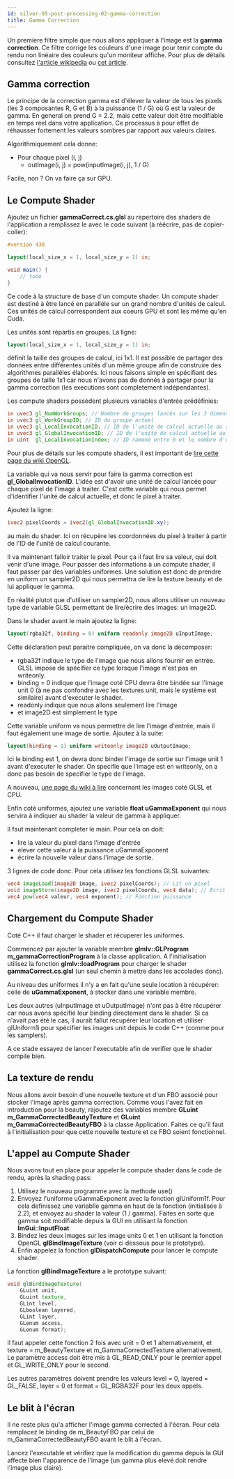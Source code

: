 ```yaml
---
id: silver-05-post-processing-02-gamma-correction
title: Gamma Correction
---
```


Un premiere filtre simple que nous allons appliquer à l'image est la **gamma correction**. Ce filtre corrige les couleurs d'une image pour tenir compte du rendu non linéaire des couleurs qu'un moniteur affiche. Pour plus de détails consultez [l'article wikipedia](http://en.wikipedia.org/wiki/Gamma_correction) ou [cet article](http://www.geeks3d.com/20101001/tutorial-gamma-correction-a-story-of-linearity/).

## Gamma correction

Le principe de la correction gamma est d'élever la valeur de tous les pixels (les 3 composantes R, G et B) à la puissance (1 / G) où G est la valeur de gamma. En general on prend G = 2.2, mais cette valeur doit être modifiable en temps réel dans votre application. Ce processus à pour effet de réhausser fortement les valeurs sombres par rapport aux valeurs claires.

Algorithmiquement cela donne:

- Pour chaque pixel (i, j)
    - outImage(i, j) = pow(inputImage(i, j), 1 / G)

Facile, non ? On va faire ça sur GPU.

## Le Compute Shader

Ajoutez un fichier **gammaCorrect.cs.glsl** au repertoire des shaders de l'application a remplissez le avec le code suivant (à réécrire, pas de copier-coller):

```glsl
#version 430

layout(local_size_x = 1, local_size_y = 1) in;

void main() {
    // todo
}
```

Ce code à la structure de base d'un compute shader. Un compute shader est destiné à être lancé en parallèle sur un grand nombre d'unités de calcul. Ces unités de calcul correspondent aux coeurs GPU et sont les même qu'en Cuda.

Les unités sont répartis en groupes. La ligne:

```glsl
layout(local_size_x = 1, local_size_y = 1) in;
```

définit la taille des groupes de calcul, ici 1x1. Il est possible de partager des données entre différentes unités d'un même groupe afin de construire des algorithmes parallèles élaborés. Ici nous faisons simple en spécifiant des groupes de taille 1x1 car nous n'avons pas de donnés à partager pour la gamma correction (les executions sont completement indépendantes).

Les compute shaders possèdent plusieurs variables d'entrée prédéfinies:

```glsl
in uvec3 gl_NumWorkGroups; // Nombre de groupes lancés sur les 3 dimensions
in uvec3 gl_WorkGroupID; // ID du groupe actuel
in uvec3 gl_LocalInvocationID; // ID de l'unité de calcul actuelle au sein de son groupe
in uvec3 gl_GlobalInvocationID; // ID de l'unité de calcul actuelle au sein de toutes les unités
in uint  gl_LocalInvocationIndex; // ID ramené entre 0 et le nombre d'unité de calcul par groupe
```

Pour plus de détails sur les compute shaders, il est important de [lire cette page du wiki OpenGL](https://www.khronos.org/opengl/wiki/Compute_Shader).

La variable qui va nous servir pour faire la gamma correction est **gl_GlobalInvocationID**. L'idée est d'avoir une unité de calcul lancée pour chaque pixel de l'image à traiter. C'est cette variable qui nous permet d'identifier l'unité de calcul actuelle, et donc le pixel à traiter.

Ajoutez la ligne:

```glsl
ivec2 pixelCoords = ivec2(gl_GlobalInvocationID.xy);
```

au main du shader. Ici on récupère les coordonnées du pixel à traiter à partir de l'ID de l'unité de calcul courante.

Il va maintenant falloir traiter le pixel. Pour ça il faut lire sa valeur, qui doit venir d'une image. Pour passer des informations à un compute shader, il faut passer par des variables uniformes. Une solution est donc de prendre en uniform un sampler2D qui nous permettra de lire la texture beauty et de lui appliquer le gamma.

En réalité plutot que d'utiliser un sampler2D, nous allons utiliser un nouveau type de variable GLSL permettant de lire/écrire des images: un image2D.

Dans le shader avant le main ajoutez la ligne:

```glsl
layout(rgba32f, binding = 0) uniform readonly image2D uInputImage;
```

Cette déclaration peut paraitre compliquée, on va donc la décomposer:

- rgba32f indique le type de l'image que nous allons fournir en entrée. GLSL impose de spécifier ce type lorsque l'image n'est pas en writeonly.
- binding = 0 indique que l'image coté CPU devra être bindée sur l'image unit 0 (à ne pas confondre avec les textures unit, mais le système est similaire) avant d'executer le shader.
- readonly indique que nous allons seulement lire l'image
- et image2D est simplement le type

Cette variable uniform va nous permettre de lire l'image d'entrée, mais il faut également une image de sortie. Ajoutez à la suite:

```glsl
layout(binding = 1) uniform writeonly image2D uOutputImage;
```

Ici le binding est 1, on devra donc binder l'image de sortie sur l'image unit 1 avant d'executer le shader. On specifie que l'image est en writeonly, on a donc pas besoin de specifier le type de l'image.

A nouveau, [une page du wiki à lire](https://www.khronos.org/opengl/wiki/Image_Load_Store) concernant les images coté GLSL et CPU.

Enfin coté uniformes, ajoutez une variable **float uGammaExponent** qui nous servira à indiquer au shader la valeur de gamma à appliquer.

Il faut maintenant completer le main. Pour cela on doit:

- lire la valeur du pixel dans l'image d'entrée
- elever cette valeur à la puissance uGammaExponent
- écrire la nouvelle valeur dans l'image de sortie.

3 lignes de code donc. Pour cela utilisez les fonctions GLSL suivantes:

```glsl
vec4 imageLoad(image2D image​, ivec2 pixelCoords); // Lit un pixel
void imageStore(image2D image, ivec2 pixelCoords, vec4 data); // Ecrit un pixel
vec4 pow(vec4 valeur, vec4 exponent); // Fonction puissance
```

## Chargement du Compute Shader

Coté C++ il faut charger le shader et récuperer les uniformes.

Commencez par ajouter la variable membre **glmlv::GLProgram m_gammaCorrectionProgram** à la classe application. A l'initialisation utilisez la fonction **glmlv::loadProgram** pour charger le shader **gammaCorrect.cs.glsl** (un seul chemin à mettre dans les accolades donc).

Au niveau des uniformes il n'y a en fait qu'une seule location à récupérer: celle de **uGammaExponent**, à stocker dans une variable membre.

Les deux autres (uInputImage et uOutputImage) n'ont pas à être récupérer car nous avons spécifié leur binding directement dans le shader. Si ca n'avait pas été le cas, il aurait fallut récupérer leur location et utiliser glUniform1i pour spécifier les images unit depuis le code C++ (comme pour les samplers).

A ce stade essayez de lancer l'executable afin de verifier que le shader compile bien.

## La texture de rendu

Nous allons avoir besoin d'une nouvelle texture et d'un FBO associé pour stocker l'image après gamma correction. Comme vous l'avez fait en introduction pour la beauty, rajoutez des variables membre **GLuint m_GammaCorrectedBeautyTexture** et **GLuint m_GammaCorrectedBeautyFBO** à la classe Application. Faites ce qu'il faut à l'initialisation pour que cette nouvelle texture et ce FBO soient fonctionnel.

## L'appel au Compute Shader

Nous avons tout en place pour appeler le compute shader dans le code de rendu, après la shading pass:

1. Utilisez le nouveau programme avec la methode use()
2. Envoyez l'uniforme uGammaExponent avec la fonction glUniform1f. Pour cela definissez une variablle gamma en haut de la fonction (initialisée à 2.2), et envoyez au shader la valeur (1 / gamma). Faites en sorte que gamma soit modifiable depuis la GUI en utilisant la fonction **ImGui::InputFloat**
3. Bindez les deux images sur les image units 0 et 1 en utilisant la fonction OpenGL **glBindImageTexture** (voir ci dessous pour le prototype).
4. Enfin appelez la fonction **glDispatchCompute** pour lancer le compute shader.

La fonction **glBindImageTexture** a le prototype suivant:
```glsl
void glBindImageTexture(
    GLuint unit,
    GLuint texture,
    GLint level,
    GLboolean layered,
    GLint layer,
    GLenum access,
    GLenum format);
```

Il faut appeler cette fonction 2 fois avec unit = 0 et 1 alternativement, et texture = m_BeautyTexture et m_GammaCorrectedTexture alternativement.
Le paramètre access doit être mis à GL_READ_ONLY pour le premier appel et GL_WRITE_ONLY pour le second.

Les autres paramètres doivent prendre les valeurs level = 0, layered = GL_FALSE, layer = 0 et format = GL_RGBA32F pour les deux appels.

## Le blit à l'écran

Il ne reste plus qu'a afficher l'image gamma corrected à l'écran. Pour cela remplacez le binding de m_BeautyFBO par celui de m_GammaCorrectedBeautyFBO avant le blit à l'écran.

Lancez l'executable et vérifiez que la modification du gamma depuis la GUI affecte bien l'apparence de l'image (un gamma plus elevé doit rendre l'image plus claire).